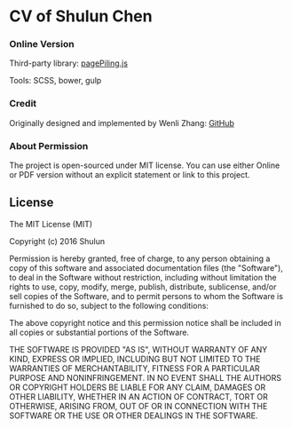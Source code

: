 # CV of Shulun Chen

### Online Version

Third-party library: [pagePiling.js](https://github.com/alvarotrigo/pagePiling.js)

Tools: SCSS, bower, gulp

### Credit 

Originally designed and implemented by Wenli Zhang: [GitHub](https://github.com/ovilia)


### About Permission

The project is open-sourced under MIT license. You can use either Online or PDF version without an explicit statement or link to this project. 


## License

The MIT License (MIT)

Copyright (c) 2016 Shulun

Permission is hereby granted, free of charge, to any person obtaining a copy
of this software and associated documentation files (the "Software"), to deal
in the Software without restriction, including without limitation the rights
to use, copy, modify, merge, publish, distribute, sublicense, and/or sell
copies of the Software, and to permit persons to whom the Software is
furnished to do so, subject to the following conditions:

The above copyright notice and this permission notice shall be included in
all copies or substantial portions of the Software.

THE SOFTWARE IS PROVIDED "AS IS", WITHOUT WARRANTY OF ANY KIND, EXPRESS OR
IMPLIED, INCLUDING BUT NOT LIMITED TO THE WARRANTIES OF MERCHANTABILITY,
FITNESS FOR A PARTICULAR PURPOSE AND NONINFRINGEMENT. IN NO EVENT SHALL THE
AUTHORS OR COPYRIGHT HOLDERS BE LIABLE FOR ANY CLAIM, DAMAGES OR OTHER
LIABILITY, WHETHER IN AN ACTION OF CONTRACT, TORT OR OTHERWISE, ARISING FROM,
OUT OF OR IN CONNECTION WITH THE SOFTWARE OR THE USE OR OTHER DEALINGS IN
THE SOFTWARE.
